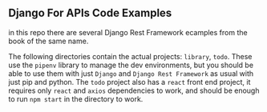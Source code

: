 ## Django For APIs Code Examples

in this repo there are several Django Rest Framework ecamples from the book of the same name.

The following directories contain the actual projects: `library`, `todo`. These use the `pipenv` library to manage the dev environments, but you should be able to use them with just `Django` and `Django Rest Framework` as usual with just pip and python. The `todo` project also has a `react` front end project, it requires only `react` and `axios` dependencies to work, and should be enough to run `npm start` in the directory to work.